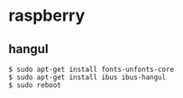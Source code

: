 # raspberry
## hangul
```
$ sudo apt-get install fonts-unfonts-core
$ sudo apt-get install ibus ibus-hangul
$ sudo reboot
```

